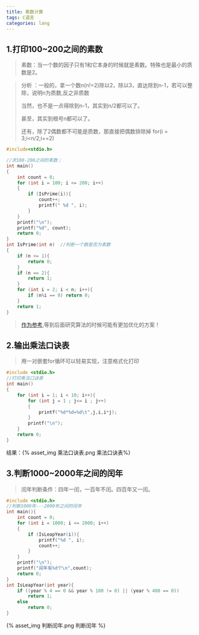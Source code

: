 ```yaml
---
title: 素数计算
tags: C语言
categories: lang
---
```




## 1.打印100~200之间的素数

>  素数：当一个数的因子只有1和它本身的时候就是素数。特殊也是最小的质数是2。

<!---more-->

> 分析 ：一般的，拿一个数n(n!=2)除以2，除以3，直达除到n-1，若可以整除，说明n为质数,反之非质数
>
> 当然，也不是一点得除到n-1，其实到n/2都可以了。
>
> 甚至，其实到根号n都可以了。
>
> 还有，除了2偶数都不可能是质数，那直接把偶数排除掉 for(i = 3;i<n/2;i+=2)

```C
#include<stdio.h>

//求100-200之间的素数；
int main()
{
	int count = 0;
	for (int i = 100; i <= 200; i++)
	{
		if (IsPrime(i)){
			count++;
			printf(" %d ", i);
		}
	}
	printf("\n");
	printf("%d", count);
	return 0;
}
int IsPrime(int n)  //判断一个数是否为素数
{
	if (n <= 1){
		return 0;
	}
	if (n == 2){
		return 1;
	}
	for (int i = 2; i < n; i++){
		if (n%i == 0) return 0;
	}
	return 1;
}
```

>  [作为参考](https://blog.csdn.net/PriestessofBirth/article/details/79435124),等到后面研究算法的时候可能有更加优化的方案！



## 2.输出乘法口诀表

>  用一对嵌套for循环可以轻易实现，注意格式化打印

```C
#include <stdio.h>
//打印乘法口诀表
int main()
{
	for (int i = 1; i < 10; i++){
		for (int j = 1 ; j<= i ; j++)
		{
			printf("%d*%d=%d\t",j,i,i*j);
		}
		printf("\n");
	}
	return 0;
}
```

结果：{% asset_img 乘法口诀表.png  乘法口诀表%}

##  3.判断1000~2000年之间的闰年

>  闰年判断条件：四年一闰，一百年不闰。四百年又一闰。

```c
#include <stdio.h>
//判断1000年---2000年之间的闰年
int main(){
	int count = 0;
	for (int i = 1000; i <= 2000; i++)
	{
		if (IsLeapYear(i)){
			printf("%d ", i);
			count++;
		}
	}
	printf("\n");
	printf("闰年有%d个\n",count);
	return 0;
}
int IsLeapYear(int year){
	if ((year % 4 == 0 && year % 100 != 0) || (year % 400 == 0))
		return 1;
	else
		return 0;
}
```

{% asset_img 判断闰年.png  判断闰年 %}